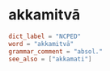 # akkamitvā

``` toml
dict_label = "NCPED"
word = "akkamitvā"
grammar_comment = "absol."
see_also = ["akkamati"]
```

